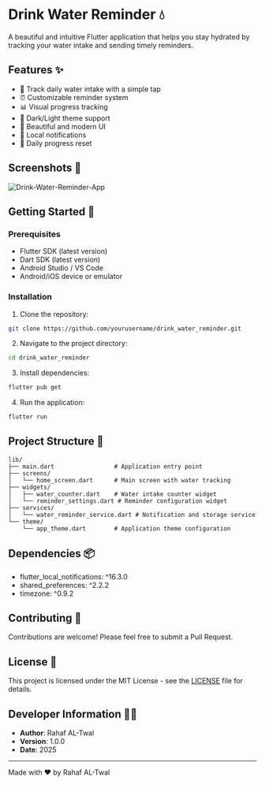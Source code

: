 # Drink Water Reminder 💧

A beautiful and intuitive Flutter application that helps you stay hydrated by tracking your water intake and sending timely reminders.

## Features ✨

- 🚰 Track daily water intake with a simple tap
- ⏰ Customizable reminder system
- 📊 Visual progress tracking
- 🌙 Dark/Light theme support
- 📱 Beautiful and modern UI
- 🔔 Local notifications
- 📅 Daily progress reset

## Screenshots 📸
![Drink-Water-Reminder-App](https://github.com/user-attachments/assets/4ebcfbb7-6477-4a23-99f5-c1f101f385d0)

## Getting Started 🚀

### Prerequisites

- Flutter SDK (latest version)
- Dart SDK (latest version)
- Android Studio / VS Code
- Android/iOS device or emulator

### Installation

1. Clone the repository:
```bash
git clone https://github.com/yourusername/drink_water_reminder.git
```

2. Navigate to the project directory:
```bash
cd drink_water_reminder
```

3. Install dependencies:
```bash
flutter pub get
```

4. Run the application:
```bash
flutter run
```

## Project Structure 📁

```
lib/
├── main.dart                 # Application entry point
├── screens/
│   └── home_screen.dart      # Main screen with water tracking
├── widgets/
│   ├── water_counter.dart    # Water intake counter widget
│   └── reminder_settings.dart # Reminder configuration widget
├── services/
│   └── water_reminder_service.dart # Notification and storage service
└── theme/
    └── app_theme.dart        # Application theme configuration
```

## Dependencies 📦

- flutter_local_notifications: ^16.3.0
- shared_preferences: ^2.2.2
- timezone: ^0.9.2

## Contributing 🤝

Contributions are welcome! Please feel free to submit a Pull Request.

## License 📄

This project is licensed under the MIT License - see the [LICENSE](LICENSE) file for details.

## Developer Information 👩‍💻

- **Author**: Rahaf AL-Twal
- **Version**: 1.0.0
- **Date**: 2025

---

Made with ❤️ by Rahaf AL-Twal
